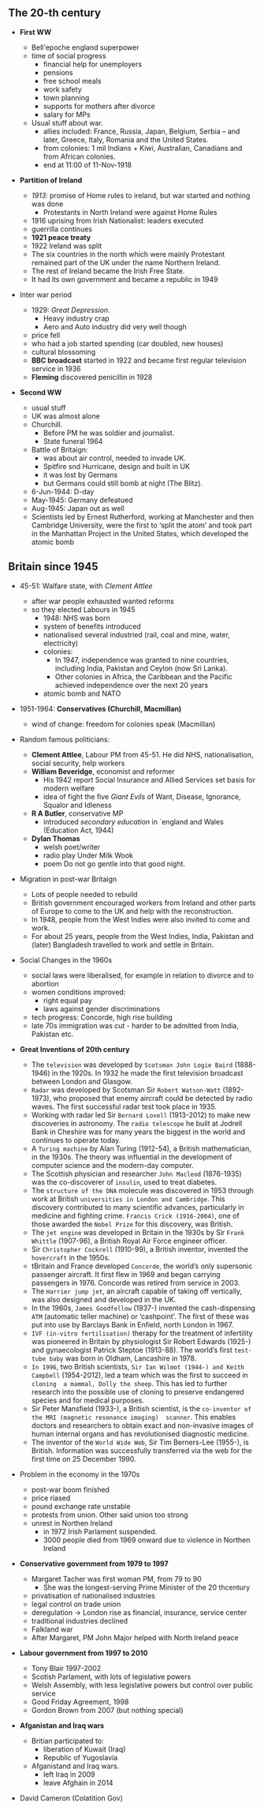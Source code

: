 ## The 20-th century

- **First WW**
    - Bell'epoche england superpower
    - time of social progress
        - financial help for unemployers
        - pensions
        - free school meals
        - work safety
        - town planning
        - supports for mothers after divorce
        - salary for MPs
    - Usual stuff about war.
        - allies included: France, Russia, Japan, Belgium, Serbia – and later, Greece, Italy, Romania and the United States. 
        - from colonies: 1 mil Indians + Kiwi, Australian, Canadians and from African colonies.
        - end at 11:00 of 11-Nov-1918

- **Partition of Ireland**
    - *1913*: promise of Home rules to ireland, but war started and nothing was done
        - Protestants in North Ireland were against Home Rules
    - 1916 uprising from Irish Nationalist: leaders executed
    - guerrilla continues
    - **1921 peace treaty**
    - 1922 Ireland was split
    - The six countries in the north which were mainly Protestant remained part of the UK under the name Northern Ireland.  
    - The rest of Ireland became the Irish Free State. 
    - It had its own government and became a republic in 1949

- Inter war period
    - 1929: *Great Depression*. 
        - Heavy industry crap
        - Aero and Auto industry did very well though
    - price fell
    - who had a job started spending (car doubled, new houses)
    - cultural blossoming
    - **BBC broadcast** started in 1922 and became first regular television service in 1936
    - **Fleming** discovered penicillin in 1928


- **Second WW**
    - usual stuff
    - UK was almost alone
    - Churchill. 
        - Before PM he was soldier and journalist. 
        - State funeral 1964
    - Battle of Britaign:
        - was about air control, needed to invade UK.
        - Spitfire snd Hurricane, design and built in UK
        - it was lost by Germans
        - but Germans could still bomb at night (The Blitz).
    - 6-Jun-1944: D-day
    - May-1945: Germany defeatued
    - Aug-1945: Japan out as well
    - Scientists led by Ernest Rutherford, working at Manchester and then Cambridge University, were the first to ‘split the atom’ and took part in the Manhattan Project in the United States, which developed the atomic bomb



## Britain since 1945

- 45-51: Walfare state, with *Clement Attlee*
    - after war people exhausted wanted reforms
    - so they elected Labours in 1945
        - 1948: NHS was born
        - system of benefits introduced
        - nationalised several industried (rail, coal and mine, water, electricity)
        - colonies:
            - In 1947, independence was granted to nine countries, including India, Pakistan and Ceylon (now Sri Lanka).  
            - Other colonies in Africa, the Caribbean and the Pacific achieved independence over the next 20 years
        - atomic bomb and NATO

- 1951-1964: **Conservatives (Churchill, Macmillan)**
    - wind of change: freedom for colonies speak (Macmillan)

- Random famous politicians:
    - **Clement Attlee**, Labour PM from 45-51. He did NHS, nationalisation, social security, help workers
    - **William Beveridge**, economist and reformer
        - His 1942 report Social Insurance and Allied Services set basis for modern welfare
        - idea of fight the five *Giant Evils* of Want, Disease, Ignorance, Squalor and Idleness 
    - **R A Butler**, conservative MP
        - introduced *secondary education* in `england and Wales (Education Act, 1944)
    - **Dylan Thomas**
        - welsh poet/writer
        - radio play Under Milk Wook
        - poem Do not go gentle into that good night.

- Migration in post-war Britaign
    - Lots of people needed to rebuild
    - British government encouraged workers from Ireland and other parts of Europe to come to the UK and help with the reconstruction.  
    - In 1948, people from the West Indies were also invited to come and work. 
    - For about 25 years, people from the West Indies, India, Pakistan and (later) Bangladesh travelled to work and settle in Britain.

- Social Changes in the 1960s
    - social laws were liberalised, for example in relation to divorce and to abortion 
    - women conditions improved:    
        - right equal pay
        - laws against gender discriminations
    - tech progress: Concorde, high rise building
    - late 70s immigration was cut - harder to be admitted from India, Pakistan etc.


- **Great Inventions of 20th century**

    - The `television` was developed by `Scotsman John Logie Baird` (1888-1946) in the 1920s.  In 1932 he made the first television broadcast between London and Glasgow. 
    - `Radar`  was developed by Scotsman Sir `Robert Watson-Watt` (1892-1973), who proposed that enemy aircraft could be detected by radio waves.  The first successful radar test took place in 1935. 
    - Working with radar led Sir `Bernard Lovell` (1913-2012) to make new discoveries in astronomy.  The `radio telescope` he built at Jodrell Bank  in Cheshire was for many years the biggest in the world and continues to operate today. 
    - A `Turing machine` by Alan Turing (1912-54), a British mathematician, in the 1930s.  The theory was influential in the development of computer science and the modern-day computer. 
    - The Scottish physician and researcher `John Macleod` (1876-1935) was the co-discoverer of `insulin`, used to treat diabetes. 
    - The `structure of the DNA` molecule was discovered in 1953 through work at British `universities in London and Cambridge`.  This discovery contributed to many scientific advances, particularly in medicine and fighting crime.  `Francis Crick (1916-2004)`, one of those awarded the `Nobel Prize` for this discovery, was British. 
    - The `jet engine`  was developed in Britain in the 1930s by Sir `Frank Whittle` (1907-96), a British Royal Air Force engineer officer. 
    - Sir `Christopher Cockrell` (1910-99), a British inventor, invented the `hovercraft` in the 1950s. 
    - tBritain and France  developed `Concorde`, the world’s only supersonic passenger aircraft.  It first flew in 1969 and began carrying passengers in 1976.  Concorde was retired from service in 2003. 
    - The `Harrier jump jet`, an aircraft capable of taking off vertically, was also designed and developed in the UK. 
    - In the 1960s, `James Goodfellow` (1937-) invented the cash-dispensing `ATM`  (automatic teller machine) or ‘cashpoint’.  The first of these was put into use by Barclays Bank in Enfield, north London in 1967. 
    - `IVF (in-vitro fertilisation)` therapy  for the treatment of infertility was pioneered in Britain by physiologist Sir Robert Edwards (1925-) and gynaecologist Patrick Steptoe (1913-88).  The world’s first `test-tube baby` was born in Oldham, Lancashire in 1978. 
    - `In 1996`, two British scientists, `Sir Ian Wilmot (1944-) and Keith Campbell` (1954-2012), led a team which was the first to succeed in `cloning  a mammal, Dolly the sheep`.  This has led to further research into the possible use of cloning to preserve endangered species and for medical purposes. 
    - Sir Peter Mansfield (1933-), a British scientist, is the `co-inventor of the MRI (magnetic resonance imaging)  scanner`.  This enables doctors and researchers to obtain exact and non-invasive images of human internal organs and has revolutionised diagnostic medicine. 
    - The inventor of the `World Wide Web`, Sir Tim Berners-Lee (1955-), is British.  Information was successfully  transferred via the web for the first time on 25 December 1990. 


- Problem in the economy in the 1970s
    - post-war boom finished
    - price riased
    - pound exchange rate unstable
    - protests from union. Other said union too strong
    - unrest in Northen Ireland
        - in 1972 Irish Parlament suspended.
        - 3000 people died from 1969 onward due to violence in Northen Ireland

- **Conservative government from 1979 to 1997**
    - Margaret Tacher was first woman PM, from 79 to 90
        - She was the longest-serving Prime Minister of the 20 thcentury
    - privatisation of nationalised industries
    - legal control on trade union
    - deregulation -> London rise as financial, insurance, service center
    - traditional industries declined
    - Falkland war
    - After Margaret, PM John Major helped with North Ireland peace


- **Labour government from 1997 to 2010**
    - Tony Blair 1997-2002
    - Scotish Parlament, with lots of legislative powers
    - Welsh Assembly, with less legislative powers but control over public service
    - Good Friday Agreement, 1998
    - Gordon Brown from 2007 (but nothing special)

- **Afganistan and Iraq wars**
    - Britian participated to:
        - liberation of Kuwait (Iraq)
        - Republic of Yugoslavia
    - Afganistand and Iraq wars. 
        - left Iraq in 2009
        - leave Afghain in 2014

- David Cameron (Colatition Gov)